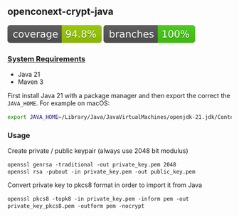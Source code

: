 ## openconext-crypt-java

![coverage](.github/badges/jacoco.svg)
![branches coverage](.github/badges/branches.svg)

### [System Requirements](#system-requirements)

- Java 21
- Maven 3

First install Java 21 with a package manager
and then export the correct the `JAVA_HOME`. For example on macOS:

```bash
export JAVA_HOME=/Library/Java/JavaVirtualMachines/openjdk-21.jdk/Contents/Home/
```

### Usage 
Create private / public keypair (always use 2048 bit modulus)
```
openssl genrsa -traditional -out private_key.pem 2048
openssl rsa -pubout -in private_key.pem -out public_key.pem
```
Convert private key to pkcs8 format in order to import it from Java
```
openssl pkcs8 -topk8 -in private_key.pem -inform pem -out private_key_pkcs8.pem -outform pem -nocrypt
```

